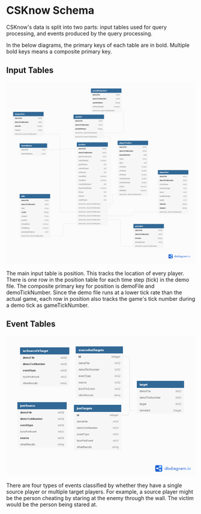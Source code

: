 # CSKnow Schema
CSKnow's data is split into two parts: input tables used for query processing,
and events produced by the query processing.

In the below diagrams, the primary keys of each table are in bold.
Multiple bold keys means a composite primary key.

## Input Tables
![](schema_data.png)

The main input table is position. This tracks the location of every player.
There is one row in the position table for each time step (tick) in the demo file.
The composite primary key for position is demoFile and demoTickNumber.
Since the demo file runs at a lower tick rate than the actual game, each row in position
also tracks the game's tick number during a demo tick as gameTickNumber.

## Event Tables
![](schema_events.png)

There are four types of events classified by whether they have a single source player
or multiple target players.
For example, a source player might be the person cheating by staring at the enemy through the wall.
The victim would be the person being stared at.